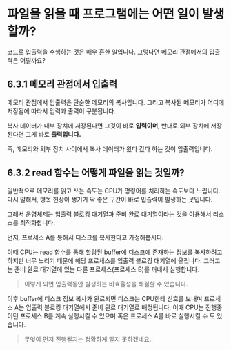 # 파일을 읽을 때 프로그램에는 어떤 일이 발생할까?

코드로 입출력을 수행하는 것은 매우 흔한 일입니다. 그렇다면 메모리 관점에서의 입출력은 어떨까요?

## 6.3.1 메모리 관점에서 입출력

메모리 관점에서 입출력은 단순한 메모리의 복사압니다. 그리고 복사된 메모리가 어디에 저장됨에 따라서 입력과 출력이 구분됩니다.

복사 데이터가 내부 장치에 저장된다면 그것이 바로 **입력이며**, 반대로 외부 장치에 저장된다면 그게 바로 **출력입니다.**

즉, 메모리와 외부 장치 사이에서 복사 데이터가 왔다 갔다 하는 것이 입출력입니다.

## 6.3.2 read 함수는 어떻게 파일을 읽는 것일까?

일반적으로 메모리를 읽고 쓰는 속도는 CPU가 명령어를 처리하는 속도보다 느립니다.
다시 말해서, 병목 현상이 생기기 딱 좋은 구간이 바로 입출력이 발생하는 곳입니다.

그래서 운영체제는 입출력 블로킹 대기열과 준비 완료 대기열이라는 것을 이용해서 리소스를 최적화합니다.

먼저, 프로세스 A를 통해서 디스크를 복사한다고 가정해봅시다.

이때 CPU는 read 함수를 통해 할당된 buffer에 디스크에 존재하는 정보를 복사하려고 하지만 너무 느리기 때문에 해당 프로세스를 입출력 블로킹 대기열에 올립니다.
그러고는 준비 완료 대기열에 있는 다른 프로세스(프로세스 B)를 꺼내서 실행합니다.

> 이렇게 되면 입출력동안 발생하는 비효율성을 해결할 수 있습니다.

이후 buffer에 디스크 정보 복사가 완료되면 디스크는 CPU한테 신호를 보내며 프로세스 A는 입출력 블로킹 대기열에서 준비 완료 대기열로 배정됩니다.
이때 CPU는 진행중이던 프로세스 B를 계속 실행시킬 수 있으며 혹은 프로세스 A를 바로 실행시킬 수 도 있습니다.

> 무엇이 먼저 진행될지는 정확하게 알지 못하겠네요..
